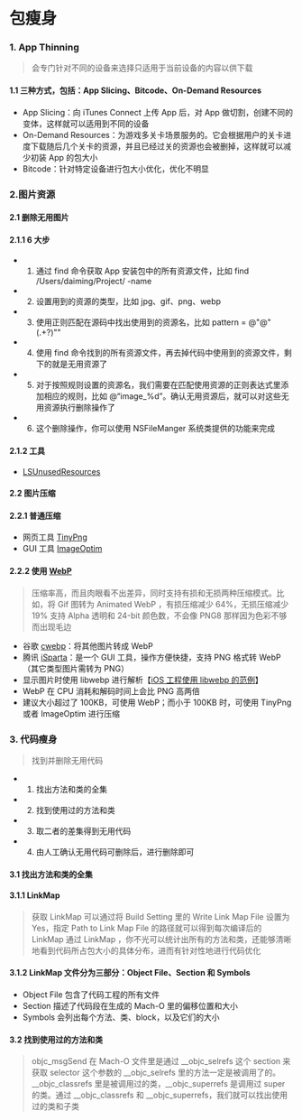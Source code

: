 # 包瘦身

### 1. App Thinning

> 会专门针对不同的设备来选择只适用于当前设备的内容以供下载

#### 1.1 三种方式，包括：App Slicing、Bitcode、On-Demand Resources

* App Slicing：向 iTunes Connect 上传 App 后，对 App 做切割，创建不同的变体，这样就可以适用到不同的设备
* On-Demand Resources：为游戏多关卡场景服务的。它会根据用户的关卡进度下载随后几个关卡的资源，并且已经过关的资源也会被删掉，这样就可以减少初装 App 的包大小
* Bitcode：针对特定设备进行包大小优化，优化不明显


### 2.图片资源

#### 2.1 删除无用图片
  
#### 2.1.1 6 大步
 
* 1. 通过 find 命令获取 App 安装包中的所有资源文件，比如 find /Users/daiming/Project/ -name
* 2. 设置用到的资源的类型，比如 jpg、gif、png、webp
* 3. 使用正则匹配在源码中找出使用到的资源名，比如 pattern = @"@"(.+?)""
* 4. 使用 find 命令找到的所有资源文件，再去掉代码中使用到的资源文件，剩下的就是无用资源了
* 5. 对于按照规则设置的资源名，我们需要在匹配使用资源的正则表达式里添加相应的规则，比如 @“image_%d”。确认无用资源后，就可以对这些无用资源执行删除操作了
* 6. 这个删除操作，你可以使用 NSFileManger 系统类提供的功能来完成

#### 2.1.2 工具

* [LSUnusedResources](https://github.com/tinymind/LSUnusedResources)

#### 2.2 图片压缩

#### 2.2.1 普通压缩

* 网页工具 [TinyPng](https://tinypng.com)
* GUI 工具 [ImageOptim](https://imageoptim.com/mac) 

#### 2.2.2 使用 [WebP](https://developers.google.com/speed/webp/)

> 压缩率高，而且肉眼看不出差异，同时支持有损和无损两种压缩模式。比如，将 Gif 图转为 Animated WebP ，有损压缩减少 64%，无损压缩减少 19%
> 支持 Alpha 透明和 24-bit 颜色数，不会像 PNG8 那样因为色彩不够而出现毛边

  * 谷歌 [cwebp](https://developers.google.com/speed/webp/docs/precompiled)：将其他图片转成 WebP
  * 腾讯 [iSparta](http://isparta.github.io)：是一个 GUI 工具，操作方便快捷，支持 PNG 格式转 WebP（其它类型图片需转为 PNG）
  * 显示图片时使用 libwebp 进行解析【[iOS 工程使用 libwebp 的范例](https://github.com/carsonmcdonald/WebP-iOS-example)】
  * WebP 在 CPU 消耗和解码时间上会比 PNG 高两倍
  * 建议大小超过了 100KB，可使用 WebP；而小于 100KB 时，可使用 TinyPng 或者 ImageOptim 进行压缩

### 3. 代码瘦身

> 找到并删除无用代码

* 1. 找出方法和类的全集
* 2. 找到使用过的方法和类
* 3. 取二者的差集得到无用代码
* 4. 由人工确认无用代码可删除后，进行删除即可


#### 3.1 找出方法和类的全集

#### 3.1.1 LinkMap

> 获取 LinkMap 可以通过将 Build Setting 里的 Write Link Map File 设置为 Yes，指定 Path to Link Map File 的路径就可以得到每次编译后的 LinkMap
> 通过 LinkMap ，你不光可以统计出所有的方法和类，还能够清晰地看到代码所占包大小的具体分布，进而有针对性地进行代码优化

#### 3.1.2 LinkMap 文件分为三部分：Object File、Section 和 Symbols

* Object File 包含了代码工程的所有文件
* Section 描述了代码段在生成的 Mach-O 里的偏移位置和大小
* Symbols 会列出每个方法、类、block，以及它们的大小


#### 3.2 找到使用过的方法和类

> objc_msgSend 在 Mach-O 文件里是通过 __objc_selrefs 这个 section 来获取 selector 这个参数的
> __objc_selrefs 里的方法一定是被调用了的。__objc_classrefs 里是被调用过的类，__objc_superrefs 是调用过 super 的类。通过 __objc_classrefs 和 __objc_superrefs，我们就可以找出使用过的类和子类

